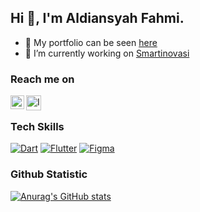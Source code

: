 ## Hi 👋, I'm Aldiansyah Fahmi.

- 🔭 My portfolio can be seen <a href="http://aldiansyahfahmi.github.io/" target="_blank">
  here
  </a>
- 🔭 I’m currently working on [Smartinovasi](https://smartinovasi.com/)

### Reach me on

<a href="https://linkedin.com/in/aldiansyah99">
  <img align="left" alt="LinkedIn" title="LinkedIn" width="22px" src="https://cdn-icons-png.flaticon.com/512/2111/2111499.png" />
</a>
<a href="https://instagram.com/aldiansyahf99">
  <img align="left" alt="Instagram" title="Instagram" width="24px" src="https://cdn-icons-png.flaticon.com/512/2111/2111463.png" />
</a>

</br>

### Tech Skills

<p>
  <a href="https://github.com/topics/dart"><img alt="Dart" src="https://img.shields.io/badge/Dart-%230175C2.svg?style=flat&color=045393&logo=Dart&logoColor=white"></a>
  <a href="https://github.com/topics/flutter"><img alt="Flutter" src="https://img.shields.io/badge/Flutter-%2302569B.svg?style=flat&logo=Flutter&logoColor=white"></a>
  <a href="https://github.com/topics/figma"><img alt="Figma" src="https://img.shields.io/badge/Figma-%23F24E1E.svg?style=flat&color=09C47C&logo=Figma&logoColor=white"></a>
</p>

### Github Statistic

[![Anurag's GitHub stats](https://github-readme-stats-sigma-five.vercel.app/api?username=aldiansyahfahmi&count_private=true&show_icons=true&include_all_commits=true&theme=tokyonight)](https://github.com/anuraghazra/github-readme-stats)
